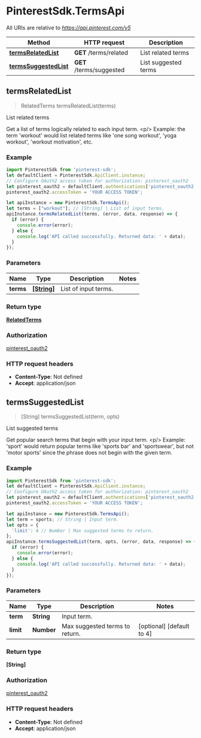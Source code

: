# PinterestSdk.TermsApi

All URIs are relative to *https://api.pinterest.com/v5*

Method | HTTP request | Description
------------- | ------------- | -------------
[**termsRelatedList**](TermsApi.md#termsRelatedList) | **GET** /terms/related | List related terms
[**termsSuggestedList**](TermsApi.md#termsSuggestedList) | **GET** /terms/suggested | List suggested terms



## termsRelatedList

> RelatedTerms termsRelatedList(terms)

List related terms

Get a list of terms logically related to each input term. &lt;p/&gt; Example: the term &#39;workout&#39; would list related terms like &#39;one song workout&#39;, &#39;yoga workout&#39;, &#39;workout motivation&#39;, etc.

### Example

```javascript
import PinterestSdk from 'pinterest-sdk';
let defaultClient = PinterestSdk.ApiClient.instance;
// Configure OAuth2 access token for authorization: pinterest_oauth2
let pinterest_oauth2 = defaultClient.authentications['pinterest_oauth2'];
pinterest_oauth2.accessToken = 'YOUR ACCESS TOKEN';

let apiInstance = new PinterestSdk.TermsApi();
let terms = ["workout"]; // [String] | List of input terms.
apiInstance.termsRelatedList(terms, (error, data, response) => {
  if (error) {
    console.error(error);
  } else {
    console.log('API called successfully. Returned data: ' + data);
  }
});
```

### Parameters


Name | Type | Description  | Notes
------------- | ------------- | ------------- | -------------
 **terms** | [**[String]**](String.md)| List of input terms. | 

### Return type

[**RelatedTerms**](RelatedTerms.md)

### Authorization

[pinterest_oauth2](../README.md#pinterest_oauth2)

### HTTP request headers

- **Content-Type**: Not defined
- **Accept**: application/json


## termsSuggestedList

> [String] termsSuggestedList(term, opts)

List suggested terms

Get popular search terms that begin with your input term. &lt;p/&gt; Example: &#39;sport&#39; would return popular terms like &#39;sports bar&#39; and &#39;sportswear&#39;, but not &#39;motor sports&#39; since the phrase does not begin with the given term.

### Example

```javascript
import PinterestSdk from 'pinterest-sdk';
let defaultClient = PinterestSdk.ApiClient.instance;
// Configure OAuth2 access token for authorization: pinterest_oauth2
let pinterest_oauth2 = defaultClient.authentications['pinterest_oauth2'];
pinterest_oauth2.accessToken = 'YOUR ACCESS TOKEN';

let apiInstance = new PinterestSdk.TermsApi();
let term = sports; // String | Input term.
let opts = {
  'limit': 4 // Number | Max suggested terms to return.
};
apiInstance.termsSuggestedList(term, opts, (error, data, response) => {
  if (error) {
    console.error(error);
  } else {
    console.log('API called successfully. Returned data: ' + data);
  }
});
```

### Parameters


Name | Type | Description  | Notes
------------- | ------------- | ------------- | -------------
 **term** | **String**| Input term. | 
 **limit** | **Number**| Max suggested terms to return. | [optional] [default to 4]

### Return type

**[String]**

### Authorization

[pinterest_oauth2](../README.md#pinterest_oauth2)

### HTTP request headers

- **Content-Type**: Not defined
- **Accept**: application/json

